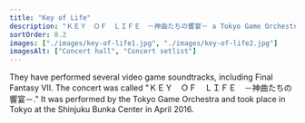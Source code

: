 ```yaml
---
title: "Key of Life"
description: "ＫＥＹ　ＯＦ　ＬＩＦＥ　－神曲たちの響宴－ a Tokyo Game Orchestra concert (2016)"
sortOrder: 8.2
images: ["./images/key-of-life1.jpg", "./images/key-of-life2.jpg"]
imagesAlt: ["Concert hall", "Concert setlist"]
---
```


They have performed several video game soundtracks, including Final Fantasy VII. The concert was called "ＫＥＹ　ＯＦ　ＬＩＦＥ　－神曲たちの響宴－." It was performed by the Tokyo Game Orchestra and took place in Tokyo at the Shinjuku Bunka Center in April 2016.
